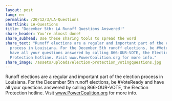 ```yaml
---
layout: post
lang: en
permalink: /20/12/3/LA-Questions
shortlink: LA-Questions
title: "December 5th: LA Runoff Questions Answered!"
share_header: You're almost done!
share_subhead: Use these sharing tools to spread the word
share_text: "Runoff elections are a regular and important part of the election
  process in Louisiana. For the December 5th runoff elections, be #VoteReady and
  have all your questions answered by calling 866-OUR-VOTE, the Election
  Protection hotline. Visit www.PowerCoalition.org for more info."
share_image: /assets/uploads/election-protection_votingquestions.jpg
---
```

Runoff elections are a regular and important part of the election process in Louisiana. For the December 5th runoff elections, be #VoteReady and have all your questions answered by calling 866-OUR-VOTE, the Election Protection hotline. Visit www.PowerCoalition.org for more info.